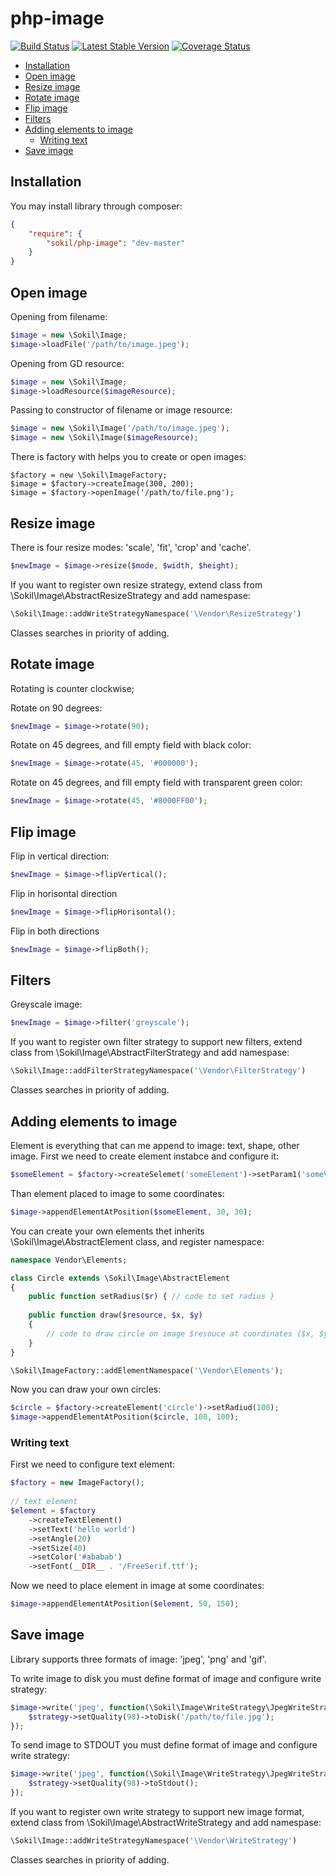 php-image
=========

[![Build Status](https://travis-ci.org/sokil/php-image.png?branch=master&1)](https://travis-ci.org/sokil/php-mongo)
[![Latest Stable Version](https://poser.pugx.org/sokil/php-image/v/stable.png)](https://packagist.org/packages/sokil/php-image)
[![Coverage Status](https://coveralls.io/repos/sokil/php-image/badge.png?branch=master)](https://coveralls.io/r/sokil/php-image?branch=master)

* [Installation](#installation)
* [Open image](#open-image)
* [Resize image](#resize-image)
* [Rotate image](#rotate-image)
* [Flip image](#flip-image)
* [Filters](#filters)
* [Adding elements to image](#adding-elements-to-image)
  * [Writing text](#writing-text)
* [Save image](#save-image)

Installation
------------

You may install library through composer:
```json
{
    "require": {
        "sokil/php-image": "dev-master"
    }
}
```

Open image
----------

Opening from filename:

```php
$image = new \Sokil\Image;
$image->loadFile('/path/to/image.jpeg');
```

Opening from GD resource:

```php
$image = new \Sokil\Image;
$image->loadResource($imageResource);
```

Passing to constructor of filename or image resource:

```php
$image = new \Sokil\Image('/path/to/image.jpeg');
$image = new \Sokil\Image($imageResource);
```

There is factory with helps you to create or open images:
```
$factory = new \Sokil\ImageFactory;
$image = $factory->createImage(300, 200);
$image = $factory->openImage('/path/to/file.png');
```

Resize image
------------

There is four resize modes: 'scale', 'fit', 'crop' and 'cache'.

```php
$newImage = $image->resize($mode, $width, $height);
```

If you want to register own resize strategy, extend class from \Sokil\Image\AbstractResizeStrategy and add namespase:
```php
\Sokil\Image::addWriteStrategyNamespace('\Vendor\ResizeStrategy')
```
Classes searches in priority of adding.

Rotate image
------------

Rotating is counter clockwise;

Rotate on 90 degrees:
```php
$newImage = $image->rotate(90);
```

Rotate on 45 degrees, and fill empty field with black color:
```php
$newImage = $image->rotate(45, '#000000');
```

Rotate on 45 degrees, and fill empty field with transparent green color:
```php
$newImage = $image->rotate(45, '#8000FF00');
```

Flip image
----------

Flip in vertical direction:
```php
$newImage = $image->flipVertical();
```

Flip in horisontal direction
```php
$newImage = $image->flipHorisontal();
```

Flip in both directions
```php
$newImage = $image->flipBoth();
```

Filters
-------

Greyscale image:
```php
$newImage = $image->filter('greyscale');
```

If you want to register own filter strategy to support new filters, extend class from \Sokil\Image\AbstractFilterStrategy and add namespase:
```php
\Sokil\Image::addFilterStrategyNamespace('\Vendor\FilterStrategy')
```
Classes searches in priority of adding.

Adding elements to image
------------------------

Element is everything that can me append to image: text, shape, other image. First we need to create element instabce and configure it:
```php
$someElement = $factory->createSelemet('someElement')->setParam1('someValue');
```

Than element placed to image to some coordinates:
```php
$image->appendElementAtPosition($someElement, 30, 30);
```

You can create your own elements thet inherits \Sokil\Image\AbstractElement class, and register namespace:
```php
namespace Vendor\Elements;

class Circle extends \Sokil\Image\AbstractElement
{
    public function setRadius($r) { // code to set radius }
    
    public function draw($resource, $x, $y) 
    {
        // code to draw circle on image $resouce at coordinates ($x, $y)
    }
}

\Sokil\ImageFactory::addElementNamespace('\Vendor\Elements');
```

Now you can draw your own circles:
```php
$circle = $factory->createElement('circle')->setRadiud(100);
$image->appendElementAtPosition($circle, 100, 100);
```

### Writing text

First we need to configure text element:
```php
$factory = new ImageFactory();
        
// text element
$element = $factory
    ->createTextElement()
    ->setText('hello world')
    ->setAngle(20)
    ->setSize(40)
    ->setColor('#ababab')
    ->setFont(__DIR__ . '/FreeSerif.ttf');
```

Now we need to place element in image at some coordinates:
```php
$image->appendElementAtPosition($element, 50, 150);
```

Save image
----------

Library supports three formats of image: 'jpeg', 'png' and 'gif'. 

To write image to disk you must define format of image and configure write strategy:
```php
$image->write('jpeg', function(\Sokil\Image\WriteStrategy\JpegWriteStrategy $strategy) {
    $strategy->setQuality(98)->toDisk('/path/to/file.jpg');
});
```

To send image to STDOUT you must define format of image and configure write strategy:
```php
$image->write('jpeg', function(\Sokil\Image\WriteStrategy\JpegWriteStrategy $strategy) {
    $strategy->setQuality(98)->toStdout();
});
```

If you want to register own write strategy to support new image format, extend class from \Sokil\Image\AbstractWriteStrategy and add namespase:
```php
\Sokil\Image::addWriteStrategyNamespace('\Vendor\WriteStrategy')
```
Classes searches in priority of adding.
